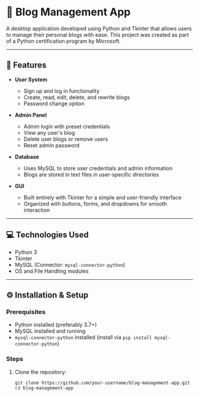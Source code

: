 # 📝 Blog Management App

A desktop application developed using Python and Tkinter that allows users to manage their personal blogs with ease. This project was created as part of a Python certification program by Microsoft.

---

## 🚀 Features

- **User System**
  - Sign up and log in functionality
  - Create, read, edit, delete, and rewrite blogs
  - Password change option

- **Admin Panel**
  - Admin login with preset credentials
  - View any user's blog
  - Delete user blogs or remove users
  - Reset admin password

- **Database**
  - Uses MySQL to store user credentials and admin information
  - Blogs are stored in text files in user-specific directories

- **GUI**
  - Built entirely with Tkinter for a simple and user-friendly interface
  - Organized with buttons, forms, and dropdowns for smooth interaction

---

## 💻 Technologies Used

- Python 3
- Tkinter
- MySQL (Connector: `mysql-connector-python`)
- OS and File Handling modules

---

## ⚙️ Installation & Setup

### Prerequisites
- Python installed (preferably 3.7+)
- MySQL installed and running
- `mysql-connector-python` installed (install via `pip install mysql-connector-python`)

### Steps

1. Clone the repository:
   ```bash
   git clone https://github.com/your-username/blog-management-app.git
   cd blog-management-app
